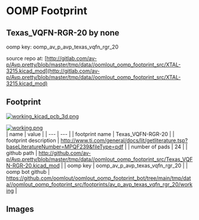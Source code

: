 # OOMP Footprint  
## Texas_VQFN-RGR-20  by none  
  
oomp key: oomp_av_p_avp_texas_vqfn_rgr_20  
  
source repo at: [http://gitlab.com/av-p/Avp.pretty/blob/master/tmp/data//oomlout_oomp_footprint_src/XTAL-3215.kicad_mod](http://gitlab.com/av-p/Avp.pretty/blob/master/tmp/data//oomlout_oomp_footprint_src/XTAL-3215.kicad_mod)  
## Footprint  
  
[![working_kicad_pcb_3d.png](working_kicad_pcb_3d_600.png)](working_kicad_pcb_3d.png)  
  
[![working.png](working_600.png)](working.png)  
| name | value | 
| --- | --- | 
| footprint name | Texas_VQFN-RGR-20 | 
| footprint description | http://www.ti.com/general/docs/lit/getliterature.tsp?baseLiteratureNumber=MPQF239&fileType=pdf | 
| number of pads | 24 | 
| github path | http://github.com/av-p/Avp.pretty/blob/master/tmp/data//oomlout_oomp_footprint_src/Texas_VQFN-RGR-20.kicad_mod | 
| oomp key | oomp_av_p_avp_texas_vqfn_rgr_20 | 
| oomp bot github | https://github.com/oomlout/oomlout_oomp_footprint_bot/tree/main/tmp/data//oomlout_oomp_footprint_src/footprints/av_p_avp_texas_vqfn_rgr_20/working | 
## Images  
